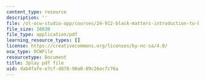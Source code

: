 ```yaml
---
content_type: resource
description: ''
file: /ol-ocw-studio-app/courses/24-912-black-matters-introduction-to-black-studies-spring-2017/dab4fafee7cfd87890a089c26ec7c76a_yqE5O1ef1wY.pdf
file_size: 16830
file_type: application/pdf
learning_resource_types: []
license: https://creativecommons.org/licenses/by-nc-sa/4.0/
ocw_type: OCWFile
resourcetype: Document
title: 3play pdf file
uid: dab4fafe-e7cf-d878-90a0-89c26ec7c76a
---
```

